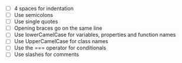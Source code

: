 - [ ] 4 spaces for indentation
- [ ] Use semicolons
- [ ] Use single quotes
- [ ] Opening braces go on the same line
- [ ] Use lowerCamelCase for variables, properties and function names
- [ ] Use UpperCamelCase for class names
- [ ] Use the === operator for conditionals
- [ ] Use slashes for comments
